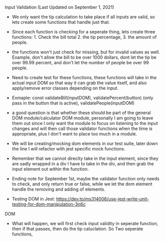 Input Validation (Last Updated on September 1, 2021)

- We only want the tip calculation to take place if all inputs are valid, so lets create some functions that handle just that.
- Since each function is checking for a seperate thing, lets create three functions: 1. Check the bill total 2. the tip percentage, 3. the amount of people.
- the functions won't just check for missing, but for invalid values as well. Example, don't allow the bill to be over 1000 dollars, dont let the tip be over 99.99 percent, and don't let the number of people be over 99 people.
- Need to create test for these functions, these functions will take in the actual input DOM so that way it can grab the value itself, and also apply/remove error classes depending on the input.
- Exmaple:
  const validateBill(inputDOM), validatePercent(button) (only pass in the button that is active), validatePeople(inputDOM)
- a good question is that whether these should be part of the general DOM module/calculator DOM module, personally I am going to leave them out since I only want the module to focus on listening to the input changes and will then call those validator functions when the time is appropriate, plus I don't want to place too much in a module.
- We will be creating/mocking dom elements in our test suite, later down the line I will refactor with jest specific mock functions.
- Remember that we cannot direclty take in the input element, since they are sadly wrapped in a div I have to take in the div, and then grab the input element out within the function.

- Ending note for September 1st, maybe the validator function only needs to check, and only return true or false, while we let the dom element handle the removing and adding of elements.

- Testing DOM in Jest: https://dev.to/ms314006/use-jest-write-unit-testing-for-dom-manipulation-3n6c

DOM
- What will happen, we will first check input validity in seperate function, then if that passes, then do the tip caluclation. So Two seperate functions, 
